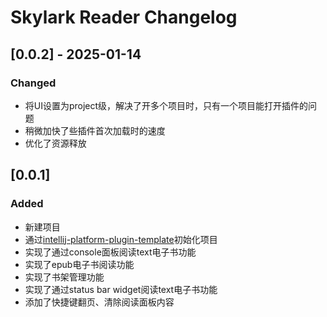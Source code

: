 <!-- Keep a Changelog guide -> https://keepachangelog.com -->

# Skylark Reader Changelog


## [0.0.2] - 2025-01-14

### Changed

- 将UI设置为project级，解决了开多个项目时，只有一个项目能打开插件的问题
- 稍微加快了些插件首次加载时的速度
- 优化了资源释放

## [0.0.1]

### Added

- 新建项目
- 通过[intellij-platform-plugin-template](https://github.com/JetBrains/intellij-platform-plugin-template)初始化项目
- 实现了通过console面板阅读text电子书功能
- 实现了epub电子书阅读功能
- 实现了书架管理功能
- 实现了通过status bar widget阅读text电子书功能
- 添加了快捷键翻页、清除阅读面板内容
